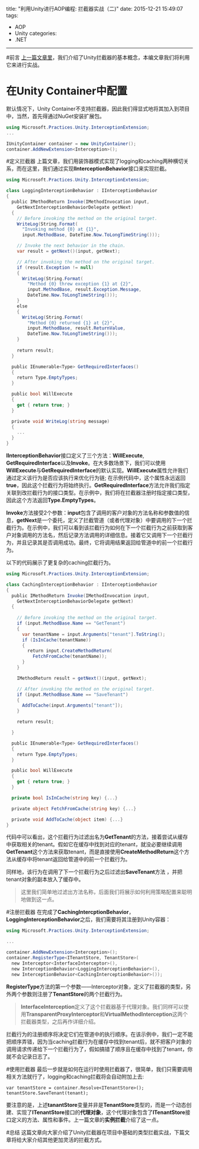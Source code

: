 title: "利用Unity进行AOP编程: 拦截器实战（二)"
date: 2015-12-21 15:49:07
tags:
- AOP
- Unity
categories:
- .NET
---

#前言
[上一篇文章里](http://neilq.github.io/2015/10/31/AOP-programming-with-Unity-1/)，我们介绍了Unity拦截器的基本概念，本编文章我们将利用它来进行实战。

# 在Unity Container中配置
默认情况下，Unity Container不支持拦截器，因此我们得显式地将其加入到项目中，当然，首先得通过NuGet安装扩展包。
```csharp
using Microsoft.Practices.Unity.InterceptionExtension;
...

IUnityContainer container = new UnityContainer();
container.AddNewExtension<Interception>();
```

#定义拦截器
上篇文章，我们用装饰器模式实现了logging和caching两种横切关系，而在这里，我们通过实现**IInterceptionBehavior**接口来实现拦截。
```csharp
using Microsoft.Practices.Unity.InterceptionExtension;

class LoggingInterceptionBehavior : IInterceptionBehavior
{
  public IMethodReturn Invoke(IMethodInvocation input,
    GetNextInterceptionBehaviorDelegate getNext)
  {
    // Before invoking the method on the original target.
    WriteLog(String.Format(
      "Invoking method {0} at {1}",
      input.MethodBase, DateTime.Now.ToLongTimeString()));

    // Invoke the next behavior in the chain.
    var result = getNext()(input, getNext);

    // After invoking the method on the original target.
    if (result.Exception != null)
    {
      WriteLog(String.Format(
        "Method {0} threw exception {1} at {2}",
        input.MethodBase, result.Exception.Message,
        DateTime.Now.ToLongTimeString()));
    }
    else
    {
      WriteLog(String.Format(
        "Method {0} returned {1} at {2}",
        input.MethodBase, result.ReturnValue,
        DateTime.Now.ToLongTimeString()));
    }
    
    return result;
  }

  public IEnumerable<Type> GetRequiredInterfaces()
  {
    return Type.EmptyTypes;
  }

  public bool WillExecute
  {
    get { return true; }
  }

  private void WriteLog(string message)
  {
    ...
  }
}
```

**IInterceptionBehavior**接口定义了三个方法：**WillExecute**, **GetRequiredInterface**以及**Invoke**。在大多数场景下，我们可以使用**WillExecute**与**GetRequiredInterface**的默认实现。**WillExecute**属性允许我们通过定义该行为是否应该执行来优化行为链; 在示例代码中，这个属性永远返回**true**，因此这个拦截行为将始终执行。**GetRequiredInterface**方法允许我们指定关联到改拦截行为的接口类型。在示例中，我们将在拦截器注册时指定接口类型，因此这个方法返回**Type.EmptyTypes**。

**Invoke**方法接受2个参数：**input**包含了调用的客户对象的方法名称和参数值的信息，**getNext**是一个委托，定义了拦截管道（或者代理对象）中要调用的下一个拦截行为。在示例中，我们可以看到该拦截行为如何在下一个拦截行为之前获取到客户对象调用的方法名，然后记录方法调用的详细信息。接着它又调用下一个拦截行为，并且记录其是否调用成功。最终，它将调用结果返回给管道中的前一个拦截行为。

以下的代码展示了更复杂的caching拦截行为。
```csharp
using Microsoft.Practices.Unity.InterceptionExtension;

class CachingInterceptionBehavior : IInterceptionBehavior
{
  public IMethodReturn Invoke(IMethodInvocation input,
    GetNextInterceptionBehaviorDelegate getNext)
  {
    
    // Before invoking the method on the original target.
    if (input.MethodBase.Name == "GetTenant")
    {
      var tenantName = input.Arguments["tenant"].ToString();
      if (IsInCache(tenantName))
      {
        return input.CreateMethodReturn(
          FetchFromCache(tenantName));
      }
    }

    IMethodReturn result = getNext()(input, getNext);

    // After invoking the method on the original target.
    if (input.MethodBase.Name == "SaveTenant")
    {
      AddToCache(input.Arguments["tenant"]);
    }

    return result;

  }

  public IEnumerable<Type> GetRequiredInterfaces()
  {
    return Type.EmptyTypes;
  }

  public bool WillExecute
  {
    get { return true; }
  }

  private bool IsInCache(string key) {...}

  private object FetchFromCache(string key) {...}

  private void AddToCache(object item) {...}
}
```

代码中可以看出，这个拦截行为过滤出名为**GetTenant**的方法，接着尝试从缓存中获取相关的tenant。假如它在缓存中找到对应的tenant，就没必要继续调用**GetTenant**这个方法来获取tenant，而是直接使用**CreateMethodReturn**这个方法从缓存中将tenant返回给管道中的前一个拦截行为。

同样地，该行为在调用了下一个拦截行为之后过滤出**SaveTenant**方法 ，并把tenant对象的副本放入了缓存中。
>这里我们简单地过滤出方法名称，后面我们将展示如何利用策略配置来聪明地做到这一点。

#注册拦截器
在完成了**CachingIntercptionBehavior**，**LoggingInterceptionBehavior**之后，我们需要将其注册到Unity容器：
```csharp
using Microsoft.Practices.Unity.InterceptionExtension;

...

container.AddNewExtension<Interception>();
container.RegisterType<ITenantStore, TenantStore>(
  new Interceptor<InterfaceInterceptor>(),
  new InterceptionBehavior<LoggingInterceptionBehavior>(),
  new InterceptionBehavior<CachingInterceptionBehavior>());
```

**RegisterType**方法的第一个参数——Interceptor对象，定义了拦截器的类型，另外两个参数则注册了**TenantStore**的两个拦截行为。
>**InterfaceInterception**定义了这个拦截器基于代理对象。我们同样可以使用**TransparentProxyInterceptor**和**VirtualMethodInterception**这两个拦截器类型，之后再作详细介绍。

拦截行为的注册顺序将决定它们在管道中的执行顺序。在该示例中，我们一定不能把顺序弄错，因为当caching拦截行为在缓存中找到tenant后，就不把客户对象的调用请求传递给下一个拦截行为了，假如搞错了顺序且在缓存中找到了tenant，你就不会记录日志了。

#使用拦截器
最后一步就是如何在运行时使用拦截器了，很简单，我们只需要调用相关方法就行了，logging和caching拦截将会自动附加上去:
```
var tenantStore = container.Resolve<ITenantStore>();
tenantStore.SaveTenant(tenant);
```
要注意的是，上述**tanantStore**变量并非是**TenantStore**类型的，而是一个动态创建、实现了**ITenantStore**接口的**代理对象**，这个代理对象包含了**ITenantStore**接口定义的方法、属性和事件。上一篇文章的**实例拦截**介绍了这一点。

#总结
这篇文章向大家介绍了Unity拦截器在项目中基础的类型拦截实战，下篇文章将给大家介绍其他更加灵活的拦截方式。
